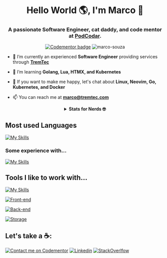 <h1 align="center">Hello World 🌎, I'm Marco 👋</h1>
<h3 align="center">A passionate Software Engineer, cat daddy, and code mentor at <a href="https://github.com/podcodar/">PodCodar</a>.</h3>

<p align="center">
  <a href="https://www.codementor.io/@masjr?refer=badge"><img src="https://www.codementor.io/m-badges/masjr/book-session.svg" alt="Codementor badge"></a>
  <img src="https://komarev.com/ghpvc/?username=marco-souza&label=Profile%20views&color=0e75b6&style=flat" alt="marco-souza" />
</p>

- 🔭 I’m currently an experienced **Software Engineer** providing services through [**TremTec**](https://tremtec.com)

- 🌱 I’m learning **Golang, Lua, HTMX, and Kubernetes**

- 💬 If you want to make me happy, let's chat about **Linux, Neovim, Go, Kubernetes, and Docker**

- 📫 You can reach me at [**marco@tremtec.com**](mailto:marco@tremtec.com)


<details align="center">
  <summary align="center">
    <strong>Stats for Nerds 🤓</strong>
  </summary>


  [![Stats](https://github-readme-streak-stats.herokuapp.com?user=marco-souza&theme=tokyonight)](https://git.io/streak-stats)

  [![Stats](https://github-readme-stats.vercel.app/api?username=marco-souza&show_icons=true&theme=github_dark&layout=compact)](https://github.com/marco-souza/github-readme-stats)

  [![Top Langs](https://github-readme-stats.vercel.app/api/top-langs/?username=marco-souza&hide=coffeescript,jupyter%20notebook,CSS,html&exclude_repo=&langs_count=8&layout=compact&theme=github_dark)](https://github.com/marco-souza/github-readme-stats)
  
</details>

## Most used Languages
[![My Skills](https://skillicons.dev/icons?i=go,ts,js,lua,py)]()

### Some experience with...
[![My Skills](https://skillicons.dev/icons?i=rust,c,java,kotlin)]()

## Tools I like to work with...
[![My Skills](https://skillicons.dev/icons?i=linux,git,github,neovim,bash)]()

[![Front-end](https://skillicons.dev/icons?i=react,next,solidjs,tailwind,jest,selenium)]()

[![Back-end](https://skillicons.dev/icons?i=deno,nodejs,nest,aws,terraform,ansible,docker,kubernetes)]()

[![Storage](https://skillicons.dev/icons?i=postgres,redis,dynamodb,mongo,sqlite,kafka,elasticsearch)]()


## Let's take a ☕️:

[![Contact me on Codementor](https://www.codementor.io/m-badges/masjr/im-a-cm-b.svg)](https://www.codementor.io/@masjr?refer=badge)
[![Linkedin](https://skillicons.dev/icons?i=linkedin)](https://linkedin.com/in/masouzajunior)
[![StackOverlfow](https://skillicons.dev/icons?i=stackoverflow)](https://stackoverflow.com/users/7988674/marco-ant%c3%b4nio)
